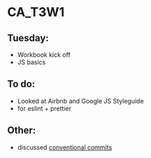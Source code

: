 # CA_T3W1

## Tuesday:
- Workbook kick off
- JS basics


## To do: 
- Looked at Airbnb and Google JS Styleguide
- for eslint + prettier

## Other: 
- discussed [conventional commits](https://www.conventionalcommits.org/en/v1.0.0/)